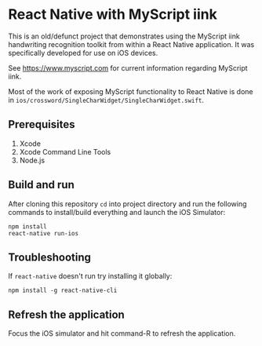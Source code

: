 # React Native with MyScript iink

This is an old/defunct project that demonstrates using the MyScript iink
handwriting recognition toolkit from within a React Native application. It
was specifically developed for use on iOS devices.

See https://www.myscript.com for current information regarding MyScript iink.

Most of the work of exposing MyScript functionality to React Native is done in
`ios/crossword/SingleCharWidget/SingleCharWidget.swift`.

## Prerequisites

1. Xcode
1. Xcode Command Line Tools
1. Node.js


## Build and run

After cloning this repository `cd` into project directory and run the following
commands to install/build everything and launch the iOS Simulator:

```
npm install
react-native run-ios
```

## Troubleshooting

If `react-native` doesn't run try installing it globally:
```
npm install -g react-native-cli
```

## Refresh the application
Focus the iOS simulator and hit command-R to refresh the application. 
